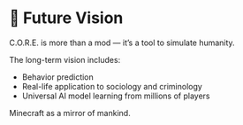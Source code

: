 # 🔮 Future Vision

C.O.R.E. is more than a mod — it’s a tool to simulate humanity.

The long-term vision includes:
- Behavior prediction
- Real-life application to sociology and criminology
- Universal AI model learning from millions of players

Minecraft as a mirror of mankind.
